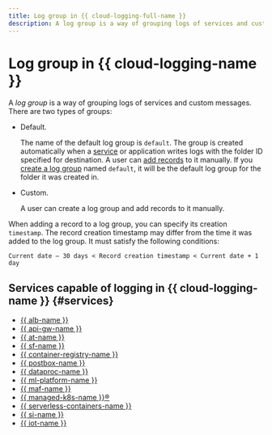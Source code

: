 ```yaml
---
title: Log group in {{ cloud-logging-full-name }}
description: A log group is a way of grouping logs of services and custom messages.
---
```


# Log group in {{ cloud-logging-name }}

A _log group_ is a way of grouping logs of services and custom messages. There are two types of groups:

* Default.

    The name of the default log group is `default`. The group is created automatically when a [service](#services) or application writes logs with the folder ID specified for destination. A user can [add records](../operations/write-logs.md) to it manually. If you [create a log group](../operations/create-group.md) named `default`, it will be the default log group for the folder it was created in.

* Custom.

  A user can create a log group and add records to it manually.

When adding a record to a log group, you can specify its creation `timestamp`. The record creation timestamp may differ from the time it was added to the log group. It must satisfy the following conditions:
```text
Current date – 30 days < Record creation timestamp < Current date + 1 day
```

## Services capable of logging in {{ cloud-logging-name }} {#services}


* [{{ alb-name }}](../../application-load-balancer/)
* [{{ api-gw-name }}](../../api-gateway/)
* [{{ at-name }}](../../audit-trails/)
* [{{ sf-name }}](../../functions/)
* [{{ container-registry-name }}](../../container-registry/)
* [{{ postbox-name }}](../../postbox/)
* [{{ dataproc-name }}](../../data-proc/)
* [{{ ml-platform-name }}](../../datasphere/)
* [{{ maf-name }}](../../managed-airflow/)
* [{{ managed-k8s-name }}®](../../managed-kubernetes/)
* [{{ serverless-containers-name }}](../../serverless-containers/)
* [{{ si-name }}](../../serverless-integrations/)
* [{{ iot-name }}](../../iot-core/)
